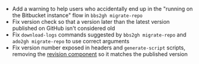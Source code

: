 - Add a warning to help users who accidentally end up in the "running on the Bitbucket instance" flow in `bbs2gh migrate-repo`
- Fix version check so that a version later than the latest version published on GitHub isn't considered old
- Fix `download-logs` commands suggested by `bbs2gh migrate-repo` and `ado2gh migrate-repo` to use correct arguments
- Fix version number exposed in headers and `generate-script` scripts, removing the [revision component](https://learn.microsoft.com/en-us/dotnet/api/system.version?view=net-7.0#remarks) so it matches the published version
